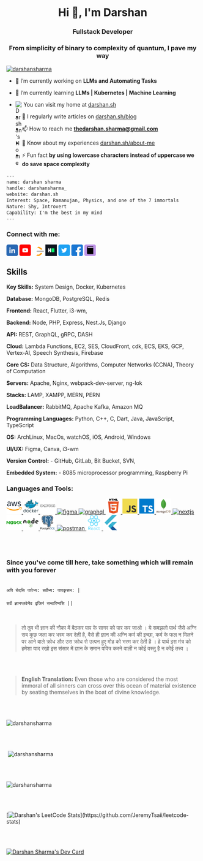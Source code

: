 <h1 align="center">Hi 👋, I'm Darshan</h1>
<h3 align="center">Fullstack Developer</h3>
<h3 align="center">From simplicity of binary to complexity of quantum, I pave my way</h3>


<p align="left"> <a href="https://github.com/ryo-ma/github-profile-trophy"><img src="https://github-profile-trophy.vercel.app/?username=darshansharma" alt="darshansharma" /></a> </p>

- 🔭 I’m currently working on **LLMs and Automating Tasks**

- 🌱 I’m currently learning **LLMs | Kubernetes | Machine Learning**

- <img align="left" alt="Darshan's Home" width="17px" src="https://dars-portfolio.s3.us-west-2.amazonaws.com/Images/favicon.png"/> &nbsp;You can visit my home at [darshan.sh](https://darshan.sh)

- 📝 I regularly write articles on [darshan.sh/blog](https://darshan.sh/posts)

- 📫 How to reach me **thedarshan.sharma@gmail.com**

- 📄 Know about my experiences [darshan.sh/about-me](https://darshan.sh/about-me)

- ⚡ Fun fact **by using lowercase characters instead of uppercase we do save space complexity**


```
---
name: darshan sharma
handle: darshansharma_
website: darshan.sh
Interest: Space, Ramanujan, Physics, and one of the 7 immortals
Nature: Shy, Introvert
Capability: I'm the best in my mind
---
```


<h3 align="left">Connect with me:</h3>
<p align="left">
<a href="https://linkedin.com/in/https://www.linkedin.com/in/darshansharmain/" target="blank"><img align="center" src="assets/linkedin-logo.png" alt="https://www.linkedin.com/in/darshansharmain/" height="30" width="30" /></a>
<a href="https://youtube.com/@darshansharma" target="blank"><img align="center" src="assets/youtube-logo.png" alt="https://youtube.com/@darshansharma" height="30" width="30" /></a>
<a href="https://www.leetcode.com/darshansharma_" target="blank"><img align="center" src="assets/leetcode-logo.png" alt="https://www.leetcode.com/darshansharma_" height="30" width="30" /></a>
<a href="https://www.hackerrank.com/profile/darshansharma_" target="blank"><img align="center" src="assets/hackerrank-logo.png" alt="https://www.hackerrank.com/profile/darshansharma_" height="30" width="30" /></a>
<a href="https://twitter.com/@darshansharma_" target="blank"><img align="center" src="assets/twitter-logo.png" alt="@darshansharma_" height="30" width="30" /></a>
<a href="https://www.facebook.com/usualrise/" target="blank"><img align="center" src="assets/facebook-logo.png" alt="darshan-sharma-facebook" height="30" width="30" /></a>
<a href="https://darshan.sh"><img align="center" alt="Darshan's Home" width="30px" src="assets/favicon.png"/></a>
</p>


## Skills <br>
  
**Key Skills:** System Design, Docker, Kubernetes  
  
**Database:** MongoDB, PostgreSQL, Redis   
  
**Frontend:** React, Flutter, i3-wm,     
  
**Backend:** Node, PHP, Express, Nest.Js, Django   
  
**API:** REST, GraphQL, gRPC, DASH  
  
**Cloud:** Lambda Functions, EC2, SES, CloudFront, cdk, ECS, EKS, GCP, Vertex-AI, Speech Synthesis, Firebase     
  
**Core CS:** Data Structure, Algorithms, Computer Networks (CCNA), Theory of Computation 
  
**Servers:** Apache, Nginx, webpack-dev-server, ng-lok     
  
**Stacks:** LAMP, XAMPP, MERN, PERN  
  
**LoadBalancer:** RabbitMQ, Apache Kafka, Amazon MQ  
  
**Programming Languages:** Python, C++, C, Dart, Java, JavaScript, TypeScript  
  
**OS:** ArchLinux, MacOs, watchOS, iOS, Android, Windows  
  
**UI/UX:** Figma, Canva, i3-wm  
  
**Version Control:** - GitHub, GitLab, Bit Bucket, SVN,   
  
**Embedded System:** - 8085 microprocessor programming, Raspberry Pi  


<h3 align="left">Languages and Tools:</h3>
<p align="left"> 
<a href="https://aws.amazon.com" target="_blank" rel="noreferrer"> <img src="https://raw.githubusercontent.com/devicons/devicon/master/icons/amazonwebservices/amazonwebservices-original-wordmark.svg" alt="aws" width="40" height="40"/> </a><a href="https://www.docker.com/" target="_blank" rel="noreferrer"> <img src="https://raw.githubusercontent.com/devicons/devicon/master/icons/docker/docker-original-wordmark.svg" alt="docker" width="40" height="40"/> </a> <a href="https://expressjs.com" target="_blank" rel="noreferrer"> <img src="https://raw.githubusercontent.com/devicons/devicon/master/icons/express/express-original-wordmark.svg" alt="express" width="40" height="40"/> </a> <a href="https://www.figma.com/" target="_blank" rel="noreferrer"> <img src="https://www.vectorlogo.zone/logos/figma/figma-icon.svg" alt="figma" width="40" height="40"/> </a> <a href="https://graphql.org" target="_blank" rel="noreferrer"> <img src="https://www.vectorlogo.zone/logos/graphql/graphql-icon.svg" alt="graphql" width="40" height="40"/> </a> <a href="https://www.w3.org/html/" target="_blank" rel="noreferrer"> <img src="https://raw.githubusercontent.com/devicons/devicon/master/icons/html5/html5-original-wordmark.svg" alt="html5" width="40" height="40"/> </a> <a href="https://developer.mozilla.org/en-US/docs/Web/JavaScript" target="_blank" rel="noreferrer"> <img src="https://raw.githubusercontent.com/devicons/devicon/master/icons/javascript/javascript-original.svg" alt="javascript" width="40" height="40"/> </a> <a href="https://www.typescriptlang.org/" target="_blank" rel="noreferrer"> <img src="https://raw.githubusercontent.com/devicons/devicon/master/icons/typescript/typescript-original.svg" alt="typescript" width="40" height="40"/> </a><a href="https://www.mongodb.com/" target="_blank" rel="noreferrer"> <img src="https://raw.githubusercontent.com/devicons/devicon/master/icons/mongodb/mongodb-original-wordmark.svg" alt="mongodb" width="40" height="40"/> </a> <a href="https://nextjs.org/" target="_blank" rel="noreferrer"> <img src="https://cdn.worldvectorlogo.com/logos/nextjs-2.svg" alt="nextjs" width="40" height="40"/> </a> <a href="https://www.nginx.com" target="_blank" rel="noreferrer"> <img src="https://raw.githubusercontent.com/devicons/devicon/master/icons/nginx/nginx-original.svg" alt="nginx" width="40" height="40"/> </a> <a href="https://nodejs.org" target="_blank" rel="noreferrer"> <img src="https://raw.githubusercontent.com/devicons/devicon/master/icons/nodejs/nodejs-original-wordmark.svg" alt="nodejs" width="40" height="40"/> </a> <a href="https://www.postgresql.org" target="_blank" rel="noreferrer"> <img src="https://raw.githubusercontent.com/devicons/devicon/master/icons/postgresql/postgresql-original-wordmark.svg" alt="postgresql" width="40" height="40"/> </a> <a href="https://postman.com" target="_blank" rel="noreferrer"> <img src="https://www.vectorlogo.zone/logos/getpostman/getpostman-icon.svg" alt="postman" width="40" height="40"/> </a> <a href="https://reactjs.org/" target="_blank" rel="noreferrer"> <img src="https://raw.githubusercontent.com/devicons/devicon/master/icons/react/react-original-wordmark.svg" alt="react" width="40" height="40"/> </a> <a href="https://flutter.dev/" target="_blank" rel="noreferrer"> <img src="https://raw.githubusercontent.com/devicons/devicon/master/icons/flutter/flutter-original.svg" alt="flutter" width="40" height="40"/> </a> </p>  
<br>
<br>  

### Since you've come till here, take something which will remain with you forever
    
<code>
अपि चेदसि पापेभ्य: सर्वेभ्य: पापकृत्तम: |<br>
सर्वं ज्ञानप्लवेनैव वृजिनं सन्तरिष्यसि ||
</code>
    
<br>
<br>    
    
>तो तुम भी ज्ञान की नौका में बैठकर पाप के सागर को पार कर जाओ । ये समझलो पार्थ जैसे अग्नि सब कुछ जला कर भस्म कर देती है, वैसे ही ज्ञान की अग्नि कर्म की इच्छा, कर्म के फल न मिलने पर आने वाले क्रोध और उस क्रोध से उत्पन हुए मोह को भस्म कर देती है । हे पार्थ इस मंत्र को हमेशा याद रखो इस संसार में ज्ञान के समान पवित्र करने वाली न कोई वस्तु है न कोई तत्त्व ।
  
  
<br>
<br>  
  
  
>**English Translation:** Even those who are considered the most immoral of all sinners can cross over this ocean of material existence by seating themselves in the boat of divine knowledge.

<br>
<br>

<p><img align="center" src="https://github-readme-stats.vercel.app/api/top-langs?username=darshansharma&show_icons=true&locale=en&layout=compact" alt="darshansharma" /></p>
<br>  
<br>  

<p>&nbsp;<img align="center" src="https://github-readme-stats.vercel.app/api?username=darshansharma&show_icons=true&locale=en" alt="darshansharma" /></p>
<br>  
<br>  

<p><img align="center" src="https://github-readme-streak-stats.herokuapp.com/?user=darshansharma&" alt="darshansharma" /></p>
<br>  
<br>  

[![Darshan's LeetCode Stats](https://leetcode-stats.vercel.app/api?username=darshansharma_)](https://github.com/JeremyTsaii/leetcode-stats)

<br>
<br>  


<a href="https://app.daily.dev/darshansharma_"><img src="https://api.daily.dev/devcards/fed079832a0049ef891588abc570edf3.png?r=6un" width="400" alt="Darshan Sharma's Dev Card"/></a>
<br>
<br>